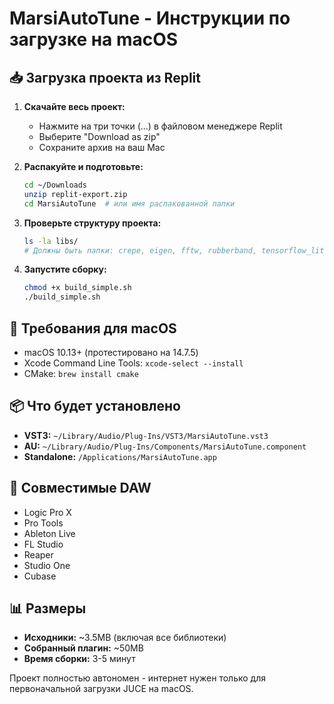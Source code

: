 # MarsiAutoTune - Инструкции по загрузке на macOS

## 📥 Загрузка проекта из Replit

1. **Скачайте весь проект:**
   - Нажмите на три точки (...) в файловом менеджере Replit
   - Выберите "Download as zip"
   - Сохраните архив на ваш Mac

2. **Распакуйте и подготовьте:**
   ```bash
   cd ~/Downloads
   unzip replit-export.zip
   cd MarsiAutoTune  # или имя распакованной папки
   ```

3. **Проверьте структуру проекта:**
   ```bash
   ls -la libs/
   # Должны быть папки: crepe, eigen, fftw, rubberband, tensorflow_lite
   ```

4. **Запустите сборку:**
   ```bash
   chmod +x build_simple.sh
   ./build_simple.sh
   ```

## 🔧 Требования для macOS

- macOS 10.13+ (протестировано на 14.7.5)
- Xcode Command Line Tools: `xcode-select --install`
- CMake: `brew install cmake`

## 📦 Что будет установлено

- **VST3:** `~/Library/Audio/Plug-Ins/VST3/MarsiAutoTune.vst3`
- **AU:** `~/Library/Audio/Plug-Ins/Components/MarsiAutoTune.component`
- **Standalone:** `/Applications/MarsiAutoTune.app`

## 🎵 Совместимые DAW

- Logic Pro X
- Pro Tools  
- Ableton Live
- FL Studio
- Reaper
- Studio One
- Cubase

## 📊 Размеры

- **Исходники:** ~3.5MB (включая все библиотеки)
- **Собранный плагин:** ~50MB
- **Время сборки:** 3-5 минут

Проект полностью автономен - интернет нужен только для первоначальной загрузки JUCE на macOS.
